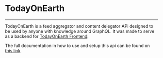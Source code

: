 # TodayOnEarth
---
TodayOnEarth is a feed aggregator and content delegator API designed to be used by anyone with knowledge around GraphQL.
It was made to serve as a backend for [TodayOnEarth Frontend](https://github.com/brookmg/todayonearth_frontend).

The full documentation in how to use and setup this api can be found on [this link](https://toeapi.netlify.app).
